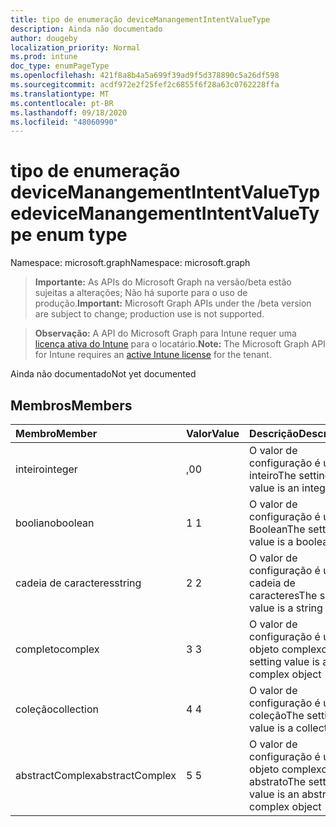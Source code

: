 ```yaml
---
title: tipo de enumeração deviceManangementIntentValueType
description: Ainda não documentado
author: dougeby
localization_priority: Normal
ms.prod: intune
doc_type: enumPageType
ms.openlocfilehash: 421f8a8b4a5a699f39ad9f5d378890c5a26df598
ms.sourcegitcommit: acdf972e2f25fef2c6855f6f28a63c0762228ffa
ms.translationtype: MT
ms.contentlocale: pt-BR
ms.lasthandoff: 09/18/2020
ms.locfileid: "48060990"
---
```

# <a name="devicemanangementintentvaluetype-enum-type"></a><span data-ttu-id="21796-103">tipo de enumeração deviceManangementIntentValueType</span><span class="sxs-lookup"><span data-stu-id="21796-103">deviceManangementIntentValueType enum type</span></span>

<span data-ttu-id="21796-104">Namespace: microsoft.graph</span><span class="sxs-lookup"><span data-stu-id="21796-104">Namespace: microsoft.graph</span></span>

> <span data-ttu-id="21796-105">**Importante:** As APIs do Microsoft Graph na versão/beta estão sujeitas a alterações; Não há suporte para o uso de produção.</span><span class="sxs-lookup"><span data-stu-id="21796-105">**Important:** Microsoft Graph APIs under the /beta version are subject to change; production use is not supported.</span></span>

> <span data-ttu-id="21796-106">**Observação:** A API do Microsoft Graph para Intune requer uma [licença ativa do Intune](https://go.microsoft.com/fwlink/?linkid=839381) para o locatário.</span><span class="sxs-lookup"><span data-stu-id="21796-106">**Note:** The Microsoft Graph API for Intune requires an [active Intune license](https://go.microsoft.com/fwlink/?linkid=839381) for the tenant.</span></span>

<span data-ttu-id="21796-107">Ainda não documentado</span><span class="sxs-lookup"><span data-stu-id="21796-107">Not yet documented</span></span>

## <a name="members"></a><span data-ttu-id="21796-108">Membros</span><span class="sxs-lookup"><span data-stu-id="21796-108">Members</span></span>
|<span data-ttu-id="21796-109">Membro</span><span class="sxs-lookup"><span data-stu-id="21796-109">Member</span></span>|<span data-ttu-id="21796-110">Valor</span><span class="sxs-lookup"><span data-stu-id="21796-110">Value</span></span>|<span data-ttu-id="21796-111">Descrição</span><span class="sxs-lookup"><span data-stu-id="21796-111">Description</span></span>|
|:---|:---|:---|
|<span data-ttu-id="21796-112">inteiro</span><span class="sxs-lookup"><span data-stu-id="21796-112">integer</span></span>|<span data-ttu-id="21796-113">,0</span><span class="sxs-lookup"><span data-stu-id="21796-113">0</span></span>|<span data-ttu-id="21796-114">O valor de configuração é um inteiro</span><span class="sxs-lookup"><span data-stu-id="21796-114">The setting value is an integer</span></span>|
|<span data-ttu-id="21796-115">booliano</span><span class="sxs-lookup"><span data-stu-id="21796-115">boolean</span></span>|<span data-ttu-id="21796-116">1 </span><span class="sxs-lookup"><span data-stu-id="21796-116">1</span></span>|<span data-ttu-id="21796-117">O valor de configuração é um Boolean</span><span class="sxs-lookup"><span data-stu-id="21796-117">The setting value is a boolean</span></span>|
|<span data-ttu-id="21796-118">cadeia de caracteres</span><span class="sxs-lookup"><span data-stu-id="21796-118">string</span></span>|<span data-ttu-id="21796-119">2 </span><span class="sxs-lookup"><span data-stu-id="21796-119">2</span></span>|<span data-ttu-id="21796-120">O valor de configuração é uma cadeia de caracteres</span><span class="sxs-lookup"><span data-stu-id="21796-120">The setting value is a string</span></span>|
|<span data-ttu-id="21796-121">completo</span><span class="sxs-lookup"><span data-stu-id="21796-121">complex</span></span>|<span data-ttu-id="21796-122">3 </span><span class="sxs-lookup"><span data-stu-id="21796-122">3</span></span>|<span data-ttu-id="21796-123">O valor de configuração é um objeto complexo</span><span class="sxs-lookup"><span data-stu-id="21796-123">The setting value is a complex object</span></span>|
|<span data-ttu-id="21796-124">coleção</span><span class="sxs-lookup"><span data-stu-id="21796-124">collection</span></span>|<span data-ttu-id="21796-125">4 </span><span class="sxs-lookup"><span data-stu-id="21796-125">4</span></span>|<span data-ttu-id="21796-126">O valor de configuração é uma coleção</span><span class="sxs-lookup"><span data-stu-id="21796-126">The setting value is a collection</span></span>|
|<span data-ttu-id="21796-127">abstractComplex</span><span class="sxs-lookup"><span data-stu-id="21796-127">abstractComplex</span></span>|<span data-ttu-id="21796-128">5 </span><span class="sxs-lookup"><span data-stu-id="21796-128">5</span></span>|<span data-ttu-id="21796-129">O valor de configuração é um objeto complexo abstrato</span><span class="sxs-lookup"><span data-stu-id="21796-129">The setting value is an abstract complex object</span></span>|






